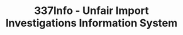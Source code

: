 ---
layout: default
bigquery: https://console.cloud.google.com/bigquery?p=patents-public-data&d=usitc_investigations&page=dataset&project=sheets-management-319211
citation: US International Trade Commission 337Info Unfair Import Investigations Information
  System
contributors: US International Trade Comission
cost: None
description: US International Trade Commission 337Info Unfair Import Investigations
  Information System contains data on investigations done under Section 337. Section
  337 declares the infringement of certain statutory intellectual property rights
  and other forms of unfair competition in import trade to be unlawful practices.
  Most Section 337 investigations involve allegations of patent or registered trademark
  infringement.
documentation: FAQ and tutorial available on the site
last_edit: Mon, 04 Apr 2022 19:10:40 GMT
location: https://pubapps2.usitc.gov/337external/
maintained_by: US International Trade Comission
schema_fields: '[''complainant'', ''scheduledStartDateEvidHear'', ''currentActiveALJ'',
  ''internalRemand'', ''investigationTermDate'', ''actualStartDateEvidHear'', ''finalDetViolation'',
  ''publication_number'', ''finalIdOnViolationDue'', ''finalDetNoViolation'', ''investigationType'',
  ''issueDateOtherNonFinal'', ''actualEndDateEvidHear'', ''aljAssigned'', ''finalIdOnViolationIssue'',
  ''invUnfairAct'', ''copyrightNumbers'', ''currentStatus'', ''patentNumbers'', ''trademarkNumbers'',
  ''title'', ''startDateMarkmanHearing'', ''htsNumbers'', ''respondent'', ''patentNumber'',
  ''reportingRequirements'', ''cafcAppeals'', ''ouiiAttorney'', ''ouiiParticipation'',
  ''dateComplaintFiled'', ''investigationNo'', ''gcAttorney'', ''targetDate'', ''teoIdIssueDate'',
  ''dateCreated'', ''docketNo'', ''scheduledEndDateEvidHear'', ''teoProceedingInvolved'',
  ''markmanHearing'', ''teoIdDueDate'', ''id'', ''teoReliefGranted'', ''endDateMarkmanHearing'',
  ''lastUpdated'', ''dateOfPublicationFrNotice'']'
shortname: unfair_import_investigations
tags:
- import
- legal
- trade
timeframe: 2008-2021 (prior to 2008 downloadable as a JSON file)
title: 337Info - Unfair Import Investigations Information System
uuid: 2721f5ec-e599-4890-9265-9706719fc71e
---